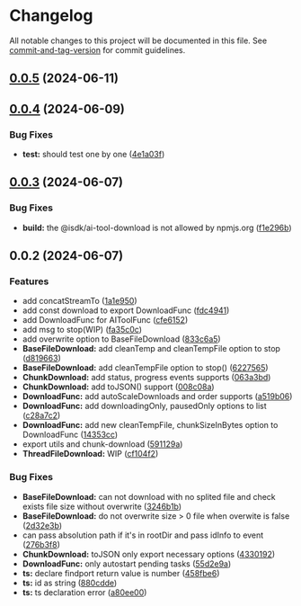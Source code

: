 # Changelog

All notable changes to this project will be documented in this file. See [commit-and-tag-version](https://github.com/absolute-version/commit-and-tag-version) for commit guidelines.

## [0.0.5](https://github.com/isdk/ai-tool-download.js/compare/v0.0.4...v0.0.5) (2024-06-11)

## [0.0.4](https://github.com/isdk/ai-tool-download.js/compare/v0.0.3...v0.0.4) (2024-06-09)


### Bug Fixes

* **test:** should test one by one ([4e1a03f](https://github.com/isdk/ai-tool-download.js/commit/4e1a03f3da38384c603ab30407cb4b7d433b8f3a))

## [0.0.3](https://github.com/isdk/ai-tool-download.js/compare/v0.0.2...v0.0.3) (2024-06-07)


### Bug Fixes

* **build:** the @isdk/ai-tool-download is not allowed by npmjs.org ([f1e296b](https://github.com/isdk/ai-tool-download.js/commit/f1e296b66d1f86f2ca75ad0b94aa574a888c7010))

## 0.0.2 (2024-06-07)


### Features

* add concatStreamTo ([1a1e950](https://github.com/isdk/ai-tool-download.js/commit/1a1e950eff58946efd0169f76a32162928558a67))
* add const download to export DownloadFunc ([fdc4941](https://github.com/isdk/ai-tool-download.js/commit/fdc4941cd64020864fe97c0dca46f1bc40548ef4))
* add DownloadFunc for AIToolFunc ([cfe6152](https://github.com/isdk/ai-tool-download.js/commit/cfe6152cd522ac88ec46a457895481ebdd41d612))
* add msg to stop(WIP) ([fa35c0c](https://github.com/isdk/ai-tool-download.js/commit/fa35c0c5c817c37b9b98bef5e5346ba2ed8a051e))
* add overwrite option to BaseFileDownload ([833c6a5](https://github.com/isdk/ai-tool-download.js/commit/833c6a563ee39dd551a3a3bd0ab99451e0541585))
* **BaseFileDownload:** add cleanTemp and cleanTempFile option to stop ([d819663](https://github.com/isdk/ai-tool-download.js/commit/d81966375873a361b7ab67e922d59207a9420b66))
* **BaseFileDownload:** add cleanTempFile option to stop() ([6227565](https://github.com/isdk/ai-tool-download.js/commit/6227565d739c69b56ef852773e04294b1444c0f5))
* **ChunkDownload:** add status, progress events supports ([063a3bd](https://github.com/isdk/ai-tool-download.js/commit/063a3bdaa69dd001c9cf797ea83552c6beb4f46c))
* **ChunkDownload:** add toJSON() support ([008c08a](https://github.com/isdk/ai-tool-download.js/commit/008c08ab03d72982aed5372428bfecf2462de2fe))
* **DownloadFunc:** add autoScaleDownloads and order supports ([a519b06](https://github.com/isdk/ai-tool-download.js/commit/a519b06fc54efc86fe1aa538a4a5e351732f92ee))
* **DownloadFunc:** add downloadingOnly, pausedOnly options to list ([c28a7c2](https://github.com/isdk/ai-tool-download.js/commit/c28a7c2fe7b47c8c3c996ca2f8a59efa5acff47f))
* **DownloadFunc:** add new cleanTempFile, chunkSizeInBytes option to DownloadFunc ([14353cc](https://github.com/isdk/ai-tool-download.js/commit/14353ccb4c9e8405827cfb485e9ae4c30782017c))
* export utils and chunk-download ([591129a](https://github.com/isdk/ai-tool-download.js/commit/591129a3be3a658573dead00cac8cc2b544c2c6f))
* **ThreadFileDownload:** WIP ([cf104f2](https://github.com/isdk/ai-tool-download.js/commit/cf104f28199bb8c200cab8efd97c4eed86185a76))


### Bug Fixes

* **BaseFileDownload:** can not download with no splited file and check exists file size without overwrite ([3246b1b](https://github.com/isdk/ai-tool-download.js/commit/3246b1bed75527469ce29a8f9f8b9d2cad0cb89c))
* **BaseFileDownload:** do not overwrite size > 0 file when overwite is false ([2d32e3b](https://github.com/isdk/ai-tool-download.js/commit/2d32e3bbffca9bb497d0a80bf5e57acadfc14518))
* can pass absolution path if it's in rootDir and pass idInfo to event ([276b3f8](https://github.com/isdk/ai-tool-download.js/commit/276b3f88b42153908e119a06db424dd9428dc1a2))
* **ChunkDownload:** toJSON only export necessary options ([4330192](https://github.com/isdk/ai-tool-download.js/commit/43301922416386c7081762d8ff3dad078b4e0491))
* **DownloadFunc:** only autostart pending tasks ([55d2e9a](https://github.com/isdk/ai-tool-download.js/commit/55d2e9a4e97c329984dde35b9f0e1ea62cf4ce3d))
* **ts:** declare findport return value is number ([458fbe6](https://github.com/isdk/ai-tool-download.js/commit/458fbe6f9eaf224316f83f8baa847ef19214ac01))
* **ts:** id as string ([880cdde](https://github.com/isdk/ai-tool-download.js/commit/880cdde54d4d78d5acf5a0946a25cc2f89b994c7))
* **ts:** ts declaration error ([a80ee00](https://github.com/isdk/ai-tool-download.js/commit/a80ee00a458b954c62c00b3b70862d15bffaabb0))
